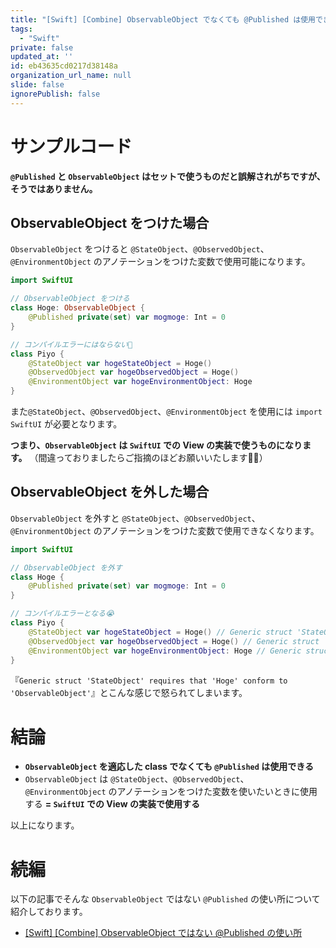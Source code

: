 ```yaml
---
title: "[Swift] [Combine] ObservableObject でなくても @Published は使用できる件"
tags:
  - "Swift"
private: false
updated_at: ''
id: eb43635cd0217d38148a
organization_url_name: null
slide: false
ignorePublish: false
---
```


# サンプルコード

**`@Published` と `ObservableObject` はセットで使うものだと誤解されがちですが、そうではありません。**

## ObservableObject をつけた場合

`ObservableObject` をつけると `@StateObject`、`@ObservedObject`、`@EnvironmentObject` のアノテーションをつけた変数で使用可能になります。

```swift
import SwiftUI

// ObservableObject をつける
class Hoge: ObservableObject {
    @Published private(set) var mogmoge: Int = 0
}

// コンパイルエラーにはならない🌟
class Piyo {
    @StateObject var hogeStateObject = Hoge()
    @ObservedObject var hogeObservedObject = Hoge()
    @EnvironmentObject var hogeEnvironmentObject: Hoge
}
```

また`@StateObject`、`@ObservedObject`、`@EnvironmentObject` を使用には `import SwiftUI` が必要となります。

**つまり、`ObservableObject` は `SwiftUI` での View の実装で使うものになります。**
（間違っておりましたらご指摘のほどお願いいたします🙇‍♂️）


## ObservableObject を外した場合

`ObservableObject` を外すと `@StateObject`、`@ObservedObject`、`@EnvironmentObject` のアノテーションをつけた変数で使用できなくなります。

```swift
import SwiftUI

// ObservableObject を外す
class Hoge {
    @Published private(set) var mogmoge: Int = 0
}

// コンパイルエラーとなる😭
class Piyo {
    @StateObject var hogeStateObject = Hoge() // Generic struct 'StateObject' requires that 'Hoge' conform to 'ObservableObject'
    @ObservedObject var hogeObservedObject = Hoge() // Generic struct 'ObservedObject' requires that 'Hoge' conform to 'ObservableObject'
    @EnvironmentObject var hogeEnvironmentObject: Hoge // Generic struct 'EnvironmentObject' requires that 'Hoge' conform to 'ObservableObject'
}
```

『`Generic struct 'StateObject' requires that 'Hoge' conform to 'ObservableObject'`』とこんな感じで怒られてしまいます。

# 結論

- **`ObservableObject` を適応した class でなくても `@Published` は使用できる**
- `ObservableObject` は `@StateObject`、`@ObservedObject`、`@EnvironmentObject` のアノテーションをつけた変数を使いたいときに使用する **= `SwiftUI` での View の実装で使用する**


以上になります。


# 続編

以下の記事でそんな `ObservableObject` ではない `@Published` の使い所について紹介しております。

- [[Swift] [Combine] ObservableObject ではない @Published の使い所](https://zenn.dev/ikuraikura/articles/2022-02-24-pub2)
